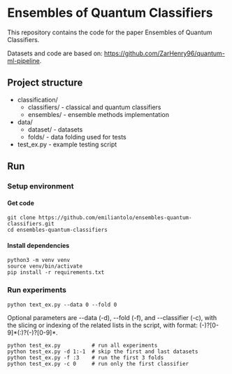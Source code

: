 # Ensembles of Quantum Classifiers

This repository contains the code for the paper Ensembles of Quantum Classifiers.

Datasets and code are based on: https://github.com/ZarHenry96/quantum-ml-pipeline.

## Project structure

- classification/
    - classifiers/ - classical and quantum classifiers
    - ensembles/ - ensemble methods implementation
- data/
    - dataset/ - datasets
    - folds/ - data folding used for tests
- test_ex.py - example testing script

## Run

### Setup environment

#### Get code
    git clone https://github.com/emiliantolo/ensembles-quantum-classifiers.git
    cd ensembles-quantum-classifiers

#### Install dependencies
    python3 -m venv venv
    source venv/bin/activate
    pip install -r requirements.txt

### Run experiments

    python text_ex.py --data 0 --fold 0 

Optional parameters are --data (-d), --fold (-f), and --classifier (-c), with the slicing or indexing of the related lists in the script, with format: (-)?[0-9]\*(:)?(-)?[0-9]\*.

    python test_ex.py          # run all experiments 
    python test_ex.py -d 1:-1  # skip the first and last datasets
    python test_ex.py -f :3    # run the first 3 folds
    python test_ex.py -c 0     # run only the first classifier
